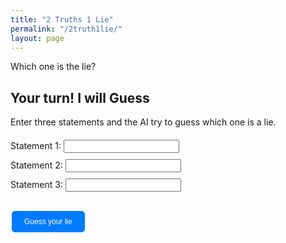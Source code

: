 ```yaml
---
title: "2 Truths 1 Lie"
permalink: "/2truth1lie/"
layout: page
---
```


<style>
  .statement-button {
    background-color: #007bff;
    border: none;
    color: white;
    padding: 10px 20px;
    text-align: center;
    text-decoration: none;
    display: inline-block;
    font-size: 12px;
    margin: 4px 2px;
    cursor: pointer;
    border-radius: 5px;
  }

  .correct-answer {
    background-color: #28a745;
  }

  .incorrect-answer {
    background-color: #dc3545;
  }

  @keyframes spin {
    0% { transform: rotate(0deg); }
    100% { transform: rotate(360deg); }
  }

  #loading {
    display: none;
    border: 4px solid rgba(0, 0, 0, 0.1);
    width: 36px;
    height: 36px;
    border-radius: 50%;
    border-left: 4px solid #000;
    animation: spin 1s linear infinite;
    margin: 10px auto;
  }

  .input-form {
      margin: 20px 0;
  }
  label, input, button {
      margin-bottom: 10px;
  }
</style>

Which one is the lie?

<script type="text/javascript">
  var truths = [
    "My favourite KDrama is Business Proposal",
    // Add more truths as needed...
  ];
  var lies = [
    "I let my plant die despite being fake",
    // Add more lies as needed...
  ];

  function startGame() {
    var chosenStatements = [];

    // Clear the previous state
    document.getElementById("result").innerHTML = "";
    document.getElementById("restart-button").style.display = "none";

    while (chosenStatements.length < 2) {
      var randomTruth = truths[Math.floor(Math.random() * truths.length)];
      if (!chosenStatements.some(s => s.statement === randomTruth)) {
        chosenStatements.push({ statement: randomTruth, isLie: false });
      }
    }

    chosenStatements.push({ statement: lies[Math.floor(Math.random() * lies.length)], isLie: true });
    chosenStatements.sort(() => Math.random() - 0.5);

    var html = chosenStatements.map((s, index) => `<button class="statement-button" onclick="checkAnswer(${index})">${s.statement}</button>`).join('<br>');
    document.getElementById("statements").innerHTML = html;

    window.chosenStatements = chosenStatements;
  }

  function checkAnswer(index) {
    var buttons = document.querySelectorAll(".statement-button");

    for (var i = 0; i < buttons.length; i++) {
      var statement = window.chosenStatements[i];
      buttons[i].disabled = true;
      buttons[i].classList.add(statement.isLie ? "incorrect-answer" : "correct-answer");
    }

    document.getElementById("restart-button").style.display = "inline-block";
  }

  window.onload = startGame;
</script>

<div id="statements"></div>
<button class="statement-button" id="restart-button" onclick="startGame()" style="display:none;">Restart Game</button>
<p id="result"></p>

## Your turn! I will Guess

Enter three statements and the AI try to guess which one is a lie.

<div class="input-form">
    <label for="statement1">Statement 1:</label>
    <input type="text" id="statement1" required><br>
    <label for="statement2">Statement 2:</label>
    <input type="text" id="statement2" required><br>
    <label for="statement3">Statement 3:</label>
    <input type="text" id="statement3" required><br><br>
    <button class="statement-button" id="guess-button" onclick="guessLie()" style="display:inline-block;">Guess your lie</button>
</div>
<div id="loading"></div>

<script>
  async function guessLie() {
    document.getElementById("guess-button").style.display = "none";
    const statement1 = document.getElementById("statement1").value;
    const statement2 = document.getElementById("statement2").value;
    const statement3 = document.getElementById("statement3").value;

    const queryParams = new URLSearchParams({
      statement1: statement1,
      statement2: statement2,
      statement3: statement3,
    });

    var loadingIndicator = document.getElementById("loading");
    loadingIndicator.style.display = "block";

    try {
      const response = await fetch(`https://guess-lie.vercel.app/api/guess-lie?${queryParams}`, {
        method: "GET",
        headers: {
          "Content-Type": "application/json",
        },
      });

      loadingIndicator.style.display = "none";

      const result = await response.json();
      document.getElementById("result").innerHTML = result.lieGuess;
      document.getElementById("guess-button").style.display = "inline-block";
    } catch (error) {
      console.error("There was an error:", error);
      document.getElementById("result").innerHTML =
        "Sorry, something went wrong. Please try again later.";
      loadingIndicator.style.display = "none";
    }
  }
</script>
